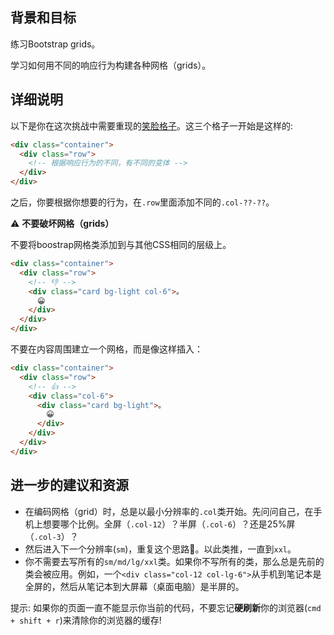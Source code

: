 ## 背景和目标

练习Bootstrap grids。

学习如何用不同的响应行为构建各种网格（grids）。

## 详细说明

以下是你在这次挑战中需要重现的[笑脸格子](http://lewagon.github.io/bootstrap-challenges/01-New-Bootstrap-grid/)。这三个格子一开始是这样的:

```html
<div class="container">
  <div class="row">
    <!-- 根据响应行为的不同，有不同的变体 -->
  </div>
</div>
```

之后，你要根据你想要的行为，在`.row`里面添加不同的`.col-??-??`。

⚠️ **不要破坏网格（grids）**

不要将boostrap网格类添加到与其他CSS相同的层级上。

```html
<div class="container">
  <div class="row">
    <!-- 👎 -->
    <div class="card bg-light col-6">。
      😀
    </div>
  </div>
</div>
```

不要在内容周围建立一个网格，而是像这样插入：


```html
<div class="container">
  <div class="row">
    <!-- 👍 -->
    <div class="col-6">
      <div class="card bg-light">。
        😀
      </div>
    </div>
  </div>
</div>
```

## 进一步的建议和资源

- 在编码网格（grid）时，总是以最小分辨率的`.col`类开始。先问问自己，在手机上想要哪个比例。全屏（`.col-12`）？半屏（`.col-6`）？还是25%屏（`.col-3`）？
- 然后进入下一个分辨率(`sm`)，重复这个思路🤔。以此类推，一直到`xxl`。
- 你不需要去写所有的`sm/md/lg/xxl`类。如果你不写所有的类，那么总是先前的类会被应用。例如，一个`<div class="col-12 col-lg-6">`从手机到笔记本是全屏的，然后从笔记本到大屏幕（桌面电脑）是半屏的。

提示: 如果你的页面一直不能显示你当前的代码，不要忘记**硬刷新**你的浏览器(`cmd + shift + r`)来清除你的浏览器的缓存!
